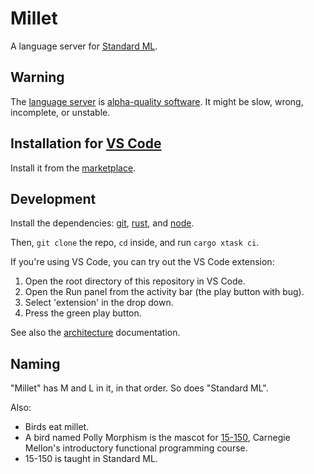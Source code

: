 # Millet

A language server for [Standard ML][sml].

## Warning

The [language server][lang-srv] is [alpha-quality software][known-issues]. It might be slow, wrong, incomplete, or unstable.

## Installation for [VS Code][vscode]

Install it from the [marketplace][].

## Development

Install the dependencies: [git][], [rust][], and [node][].

Then, `git clone` the repo, `cd` inside, and run `cargo xtask ci`.

If you're using VS Code, you can try out the VS Code extension:

1. Open the root directory of this repository in VS Code.
2. Open the Run panel from the activity bar (the play button with bug).
3. Select 'extension' in the drop down.
4. Press the green play button.

See also the [architecture][] documentation.

## Naming

"Millet" has M and L in it, in that order. So does "Standard ML".

Also:

- Birds eat millet.
- A bird named Polly Morphism is the mascot for [15-150][cmu150], Carnegie Mellon's introductory functional programming course.
- 15-150 is taught in Standard ML.

[architecture]: /docs/architecture.md
[cmu150]: http://www.cs.cmu.edu/~15150/
[git]: https://git-scm.com
[known-issues]: /docs/known-issues.md
[lang-srv]: https://microsoft.github.io/language-server-protocol/
[marketplace]: https://marketplace.visualstudio.com/items?itemName=azdavis.millet
[node]: https://nodejs.org/en/
[rust]: https://rustup.rs
[sml]: https://smlfamily.github.io
[vscode]: https://code.visualstudio.com
